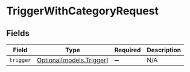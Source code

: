 # TriggerWithCategoryRequest


## Fields

| Field                                            | Type                                             | Required                                         | Description                                      |
| ------------------------------------------------ | ------------------------------------------------ | ------------------------------------------------ | ------------------------------------------------ |
| `trigger`                                        | [Optional[models.Trigger]](../models/trigger.md) | :heavy_minus_sign:                               | N/A                                              |